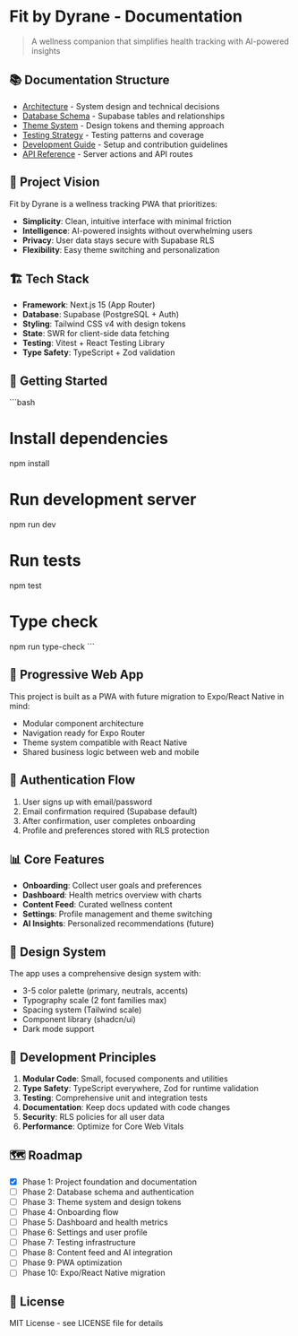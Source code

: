 # Fit by Dyrane - Documentation

> A wellness companion that simplifies health tracking with AI-powered insights

## 📚 Documentation Structure

- [Architecture](./architecture.md) - System design and technical decisions
- [Database Schema](./database-schema.md) - Supabase tables and relationships
- [Theme System](./theme-system.md) - Design tokens and theming approach
- [Testing Strategy](./testing-strategy.md) - Testing patterns and coverage
- [Development Guide](./development-guide.md) - Setup and contribution guidelines
- [API Reference](./api-reference.md) - Server actions and API routes

## 🎯 Project Vision

Fit by Dyrane is a wellness tracking PWA that prioritizes:

- **Simplicity**: Clean, intuitive interface with minimal friction
- **Intelligence**: AI-powered insights without overwhelming users
- **Privacy**: User data stays secure with Supabase RLS
- **Flexibility**: Easy theme switching and personalization

## 🏗️ Tech Stack

- **Framework**: Next.js 15 (App Router)
- **Database**: Supabase (PostgreSQL + Auth)
- **Styling**: Tailwind CSS v4 with design tokens
- **State**: SWR for client-side data fetching
- **Testing**: Vitest + React Testing Library
- **Type Safety**: TypeScript + Zod validation

## 🚀 Getting Started

\`\`\`bash
# Install dependencies
npm install

# Run development server
npm run dev

# Run tests
npm test

# Type check
npm run type-check
\`\`\`

## 📱 Progressive Web App

This project is built as a PWA with future migration to Expo/React Native in mind:

- Modular component architecture
- Navigation ready for Expo Router
- Theme system compatible with React Native
- Shared business logic between web and mobile

## 🔐 Authentication Flow

1. User signs up with email/password
2. Email confirmation required (Supabase default)
3. After confirmation, user completes onboarding
4. Profile and preferences stored with RLS protection

## 📊 Core Features

- **Onboarding**: Collect user goals and preferences
- **Dashboard**: Health metrics overview with charts
- **Content Feed**: Curated wellness content
- **Settings**: Profile management and theme switching
- **AI Insights**: Personalized recommendations (future)

## 🎨 Design System

The app uses a comprehensive design system with:

- 3-5 color palette (primary, neutrals, accents)
- Typography scale (2 font families max)
- Spacing system (Tailwind scale)
- Component library (shadcn/ui)
- Dark mode support

## 📝 Development Principles

1. **Modular Code**: Small, focused components and utilities
2. **Type Safety**: TypeScript everywhere, Zod for runtime validation
3. **Testing**: Comprehensive unit and integration tests
4. **Documentation**: Keep docs updated with code changes
5. **Security**: RLS policies for all user data
6. **Performance**: Optimize for Core Web Vitals

## 🗺️ Roadmap

- [x] Phase 1: Project foundation and documentation
- [ ] Phase 2: Database schema and authentication
- [ ] Phase 3: Theme system and design tokens
- [ ] Phase 4: Onboarding flow
- [ ] Phase 5: Dashboard and health metrics
- [ ] Phase 6: Settings and user profile
- [ ] Phase 7: Testing infrastructure
- [ ] Phase 8: Content feed and AI integration
- [ ] Phase 9: PWA optimization
- [ ] Phase 10: Expo/React Native migration

## 📄 License

MIT License - see LICENSE file for details

